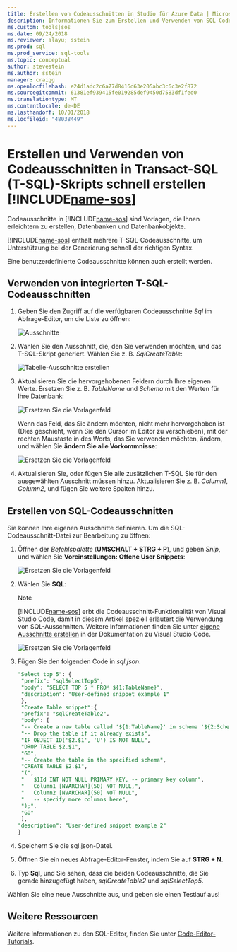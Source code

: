 ```yaml
---
title: Erstellen von Codeausschnitten in Studio für Azure Data | Microsoft-Dokumentation
description: Informationen Sie zum Erstellen und Verwenden von SQL-Codeausschnitte in Azure Data Studio
ms.custom: tools|sos
ms.date: 09/24/2018
ms.reviewer: alayu; sstein
ms.prod: sql
ms.prod_service: sql-tools
ms.topic: conceptual
author: stevestein
ms.author: sstein
manager: craigg
ms.openlocfilehash: e24d1adc2c6a77d8416d63e205abc3c6c3e2f872
ms.sourcegitcommit: 61381ef939415fe019285def9450d7583df1fed0
ms.translationtype: MT
ms.contentlocale: de-DE
ms.lasthandoff: 10/01/2018
ms.locfileid: "48038449"
---
```

# <a name="create-and-use-code-snippets-to-quickly-create-transact-sql-t-sql-scripts-in-includename-sosincludesname-sos-shortmd"></a>Erstellen und Verwenden von Codeausschnitten in Transact-SQL (T-SQL)-Skripts schnell erstellen [!INCLUDE[name-sos](../includes/name-sos-short.md)]

Codeausschnitte in [!INCLUDE[name-sos](../includes/name-sos-short.md)] sind Vorlagen, die Ihnen erleichtern zu erstellen, Datenbanken und Datenbankobjekte. 

[!INCLUDE[name-sos](../includes/name-sos-short.md)] enthält mehrere T-SQL-Codeausschnitte, um Unterstützung bei der Generierung schnell der richtigen Syntax. 

Eine benutzerdefinierte Codeausschnitte können auch erstellt werden.

## <a name="using-built-in-t-sql-code-snippets"></a>Verwenden von integrierten T-SQL-Codeausschnitten

1. Geben Sie den Zugriff auf die verfügbaren Codeausschnitte *Sql* im Abfrage-Editor, um die Liste zu öffnen:

   ![Ausschnitte](media/code-snippets/sql-snippets.png)

1. Wählen Sie den Ausschnitt, die, den Sie verwenden möchten, und das T-SQL-Skript generiert. Wählen Sie z. B. *SqlCreateTable*:

   ![Tabelle-Ausschnitte erstellen](media/code-snippets/create-table.png)

1. Aktualisieren Sie die hervorgehobenen Feldern durch Ihre eigenen Werte. Ersetzen Sie z. B. *TableName* und *Schema* mit den Werten für Ihre Datenbank:

   ![Ersetzen Sie die Vorlagenfeld](media/code-snippets/table-from-snippet.png)

   Wenn das Feld, das Sie ändern möchten, nicht mehr hervorgehoben ist (Dies geschieht, wenn Sie den Cursor im Editor zu verschieben), mit der rechten Maustaste in des Worts, das Sie verwenden möchten, ändern, und wählen Sie **ändern Sie alle Vorkommnisse**:

   ![Ersetzen Sie die Vorlagenfeld](media/code-snippets/change-all.png)

1. Aktualisieren Sie, oder fügen Sie alle zusätzlichen T-SQL Sie für den ausgewählten Ausschnitt müssen hinzu. Aktualisieren Sie z. B. *Column1*, *Column2*, und fügen Sie weitere Spalten hinzu.


 
## <a name="creating-sql-code-snippets"></a>Erstellen von SQL-Codeausschnitten 

Sie können Ihre eigenen Ausschnitte definieren. Um die SQL-Codeausschnitt-Datei zur Bearbeitung zu öffnen:

1. Öffnen der *Befehlspalette* (**UMSCHALT + STRG + P**), und geben *Snip*, und wählen Sie **Voreinstellungen: Offene User Snippets**:

   ![Ersetzen Sie die Vorlagenfeld](media/code-snippets/user-snippets.png)

1. Wählen Sie **SQL**:

   > [!NOTE]
   > [!INCLUDE[name-sos](../includes/name-sos-short.md)] erbt die Codeausschnitt-Funktionalität von Visual Studio Code, damit in diesem Artikel speziell erläutert die Verwendung von SQL-Ausschnitten. Weitere Informationen finden Sie unter [eigene Ausschnitte erstellen](https://code.visualstudio.com/docs/editor/userdefinedsnippets) in der Dokumentation zu Visual Studio Code. 

   ![Ersetzen Sie die Vorlagenfeld](media/code-snippets/select-sql.png)

1. Fügen Sie den folgenden Code in *sql.json*:

   ```sql
   "Select top 5": {
    "prefix": "sqlSelectTop5",
    "body": "SELECT TOP 5 * FROM ${1:TableName}",
    "description": "User-defined snippet example 1"
    },
    "Create Table snippet":{
    "prefix": "sqlCreateTable2",
    "body": [
    "-- Create a new table called '${1:TableName}' in schema '${2:SchemaName}'",
    "-- Drop the table if it already exists",
    "IF OBJECT_ID('$2.$1', 'U') IS NOT NULL",
    "DROP TABLE $2.$1",
    "GO",
    "-- Create the table in the specified schema",
    "CREATE TABLE $2.$1",
    "(",
    "   $1Id INT NOT NULL PRIMARY KEY, -- primary key column",
    "   Column1 [NVARCHAR](50) NOT NULL,",
    "   Column2 [NVARCHAR](50) NOT NULL",
    "   -- specify more columns here",
    ");",
    "GO"
    ],
   "description": "User-defined snippet example 2"
   }
   ```

1. Speichern Sie die sql.json-Datei.
1. Öffnen Sie ein neues Abfrage-Editor-Fenster, indem Sie auf **STRG + N**.
2. Typ **Sql**, und Sie sehen, dass die beiden Codeausschnitte, die Sie gerade hinzugefügt haben, *sqlCreateTable2* und *sqlSelectTop5*.

Wählen Sie eine neue Ausschnitte aus, und geben sie einen Testlauf aus!


## <a name="additional-resources"></a>Weitere Ressourcen

Weitere Informationen zu den SQL-Editor, finden Sie unter [Code-Editor-Tutorials](tutorial-sql-editor.md).

